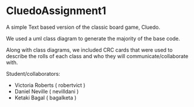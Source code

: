 # CluedoAssignment1

A simple Text based version of the classic board game, Cluedo.

We used a uml class diagram to generate the majority of the base code.

Along with class diagrams, we included CRC cards that were used to describe the rolls of each class
and who they will communicate/collaborate with.

Student/collaborators:
  - Victoria Roberts ( robertvict )
  - Daniel Neville ( nevilldani ) 
  - Ketaki Bagal ( bagalketa ) 
